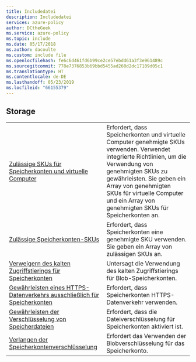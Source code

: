 ```yaml
---
title: Includedatei
description: Includedatei
services: azure-policy
author: DCtheGeek
ms.service: azure-policy
ms.topic: include
ms.date: 05/17/2018
ms.author: dacoulte
ms.custom: include file
ms.openlocfilehash: fe6c6d461fd6b99ce2ce57ebdd61a3f3e961489c
ms.sourcegitcommit: 778e7376853b69bbd5455ad260d2dc17109d05c1
ms.translationtype: HT
ms.contentlocale: de-DE
ms.lasthandoff: 05/23/2019
ms.locfileid: "66155379"
---
```

## <a name="storage"></a>Storage

|  |  |
|---------|---------|
| [Zulässige SKUs für Speicherkonten und virtuelle Computer](../articles/governance/policy/samples/allowed-skus-storage.md) | Erfordert, dass Speicherkonten und virtuelle Computer genehmigte SKUs verwenden. Verwendet integrierte Richtlinien, um die Verwendung von genehmigten SKUs zu gewährleisten. Sie geben ein Array von genehmigten SKUs für virtuelle Computer und ein Array von genehmigten SKUs für Speicherkonten an. |
| [Zulässige Speicherkonten-SKUs](../articles/governance/policy/samples/allowed-storage-account-skus.md) | Erfordert, dass Speicherkonten eine genehmigte SKU verwenden. Sie geben ein Array von zulässigen SKUs an. |
| [Verweigern des kalten Zugriffstierings für Speicherkonten](../articles/governance/policy/samples/deny-cool-access-tiering.md) | Untersagt die Verwendung des kalten Zugriffstierings für Blob-Speicherkonten.  |
| [Gewährleisten eines HTTPS-Datenverkehrs ausschließlich für Speicherkonten](../articles/governance/policy/samples/ensure-https-storage-account.md) | Erfordert, dass Speicherkonten HTTPS-Datenverkehr verwenden.  |
| [Gewährleisten der Verschlüsselung von Speicherdateien](../articles/governance/policy/samples/ensure-storage-file-encryption.md) | Erfordert, dass die Dateiverschlüsselung für Speicherkonten aktiviert ist.  |
| [Verlangen der Speicherkontenverschlüsselung](../articles/governance/policy/samples/require-storage-account-encryption.md) | Erfordert das Verwenden der Blobverschlüsselung für das Speicherkonto.  |